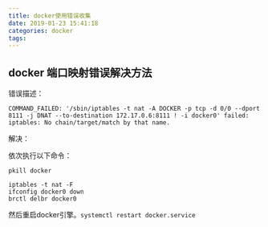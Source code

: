 ```yaml
---
title: docker使用错误收集
date: 2019-01-23 15:41:18
categories: docker
tags:
---
```


##  docker 端口映射错误解决方法

错误描述：

    COMMAND_FAILED: '/sbin/iptables -t nat -A DOCKER -p tcp -d 0/0 --dport 8111 -j DNAT --to-destination 172.17.0.6:8111 ! -i docker0' failed: iptables: No chain/target/match by that name.
   
解决：    
 
依次执行以下命令：  
 
    pkill docker
   
    iptables -t nat -F
    ifconfig docker0 down
    brctl delbr docker0   
    
然后重启docker引擎。`systemctl restart docker.service`      

